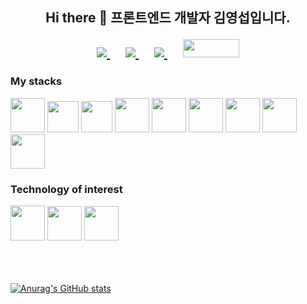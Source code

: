 <h2 align="center">
<p> Hi there 👋 프론트엔드 개발자 김영섭입니다. </p>
 
 <div style = display="flex">
<p>
<a href="https://www.facebook.com/profile.php?id=100005009375516" rel="nofollow">
<img src="https://img.shields.io/badge/Facebook-1877F2?style=for-the-badge&logo=facebook&logoColor=white" />
</a>
&nbsp;&nbsp;&nbsp;&nbsp;
<!-- <a href="https://hanamdeveloper.github.io/Second-Publish/"> -->
 <a href="mailto:zmf1118@gmail.com?subject=Olá%20Stefany">
<img src="https://img.shields.io/badge/GitHub-100000?style=for-the-badge&logo=github&logoColor=white" />
</a>
&nbsp;&nbsp;&nbsp;&nbsp;
<a href="mailto:zmf1118@gmail.com?subject=Olá%20Stefany">
<img src="https://camo.githubusercontent.com/2e31b0d0e07e5431ee3f85689b488016d52a4fb97e523ae497023a9746e2e52e/68747470733a2f2f696d672e736869656c64732e696f2f62616467652f676d61696c2d2532334431343833362e7376673f267374796c653d666f722d7468652d6261646765266c6f676f3d676d61696c266c6f676f436f6c6f723d7768697465" data-canonical-src="https://img.shields.io/badge/gmail-%23D14836.svg?&amp;style=for-the-badge&amp;logo=gmail&amp;logoColor=white" style="max-width:100%;">
</a>
&nbsp;&nbsp;&nbsp;&nbsp;
 <a href="https://www.notion.so/HOME-bf3276b845a545bc9731e6ca3c25ab08">
<img src="https://user-images.githubusercontent.com/58289675/106357755-6ef24400-634b-11eb-82d0-703ff7ad83c3.png" width="90" height="29">
 </a>
</div>
</h2>





### My stacks
<div style = display="flex">  
<image src="https://user-images.githubusercontent.com/63652102/106355350-a3113900-633a-11eb-898a-eca3e7ded1bf.png" width="55" />
<image src="https://user-images.githubusercontent.com/63652102/106355359-a9071a00-633a-11eb-9544-52af937bc756.jpg" width="50" />
<image src="https://user-images.githubusercontent.com/63652102/106355362-ac020a80-633a-11eb-9a36-e2fb63cd7a58.jpg" width="50" />
<image src="https://user-images.githubusercontent.com/63652102/106355364-ae646480-633a-11eb-9d5d-48aaf74e4c5b.png" width="55" />
<image src="https://user-images.githubusercontent.com/63652102/106355367-b2908200-633a-11eb-8bd0-8a8ad037f789.png" width="55" />
<image src="https://user-images.githubusercontent.com/63652102/106355824-cd182a80-633d-11eb-97b4-45174ea0b8ce.png" width="55" />
<image src="https://user-images.githubusercontent.com/63652102/106355848-fe90f600-633d-11eb-9323-4132c8fec66a.png" width="55" />
 <img src="https://user-images.githubusercontent.com/63652102/106357171-c2fb2980-6347-11eb-9fa4-7dcbd8ed84e0.png" width="55px"/>
  <img src="https://user-images.githubusercontent.com/63652102/159225733-2a6ec9ca-bb59-4c91-b077-71d191b5b746.png" width="55px"/>
</div>


### Technology of interest
<div style = display="flex">
<img src="https://user-images.githubusercontent.com/63652102/106357239-43218f00-6348-11eb-9a0a-527ca680c055.png" width="55px" height="56px"/>
<img src="https://user-images.githubusercontent.com/63652102/106357166-be367580-6347-11eb-8027-9a27a8f0aed0.png" width="55px"/>
<img src="https://user-images.githubusercontent.com/58289675/106354722-3ba5ba00-6337-11eb-88fc-ab55473d7960.png" width="55px"/>
</ div>

<br>
<br>

<br>
<br>

[![Anurag's GitHub stats](https://github-readme-stats.vercel.app/api?username=hanamDeveloper&show_icons=true&theme=tokyonight)](https://github.com/anuraghazra/github-readme-stats)
 




